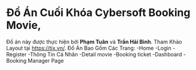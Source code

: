 # Đồ Án Cuối Khóa Cybersoft Booking Movie,
Đồ án này được thực hiện bởi **Phạm Tuân** và **Trần Hải Bình**.
Tham Khảo Layout tại https://tix.vn/.
Đồ Án Bao Gồm Các Trang:
-Home
-Login
-Register
-Thông Tin Cá Nhân
-Detail movie
-Booking ticket
-Dashboard
-Booking Manager Page


